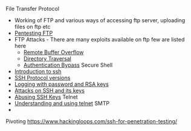 File Transfer Protocol
  - Working of FTP and various ways of accessing ftp server, uploading files on ftp etc
  - [Pentesting FTP](https://shahmeeramir.com/penetration-testing-of-an-ftp-server-19afe538be4b)
  - FTP Attacks - There are many exploits available on ftp few are listed here
    - [Remote Buffer Overflow](https://www.exploit-db.com/exploits/26471/)
    - [Directory Traversal](https://www.exploit-db.com/exploits/11973/)
    - [Authentication Bypass](https://www.exploit-db.com/exploits/37097/0)
Secure Shell
  - [Introduction to ssh](https://www.digitalocean.com/community/tutorials/understanding-the-ssh-encryption-and-connection-process)
  - [SSH Protocol versions](http://thegeekyway.com/ultimate-guide-how-ssh-works/)
  - [Logging with password and RSA keys](https://www.digitalocean.com/community/tutorials/how-to-use-ssh-to-connect-to-a-remote-server-in-ubuntu)
  - [Attacks on SSH and its keys](http://www.hackingarticles.in/ssh-penetration-testing-port-22/)
  - [Abusing SSH Keys](https://www.pentestpartners.com/security-blog/how-to-abuse-ssh-keys/)
Telnet
  - [Understanding and using telnet](https://procurity.wordpress.com/2013/07/15/beginners-guide-to-telnet-basics/)
SMTP
  - 


Pivoting
https://www.hackingloops.com/ssh-for-penetration-testing/